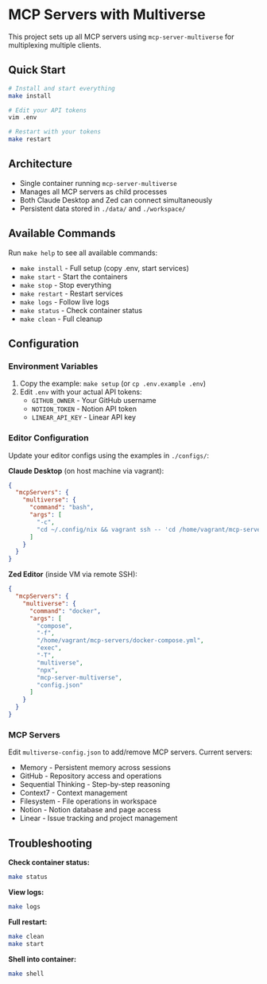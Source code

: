 # MCP Servers with Multiverse

This project sets up all MCP servers using `mcp-server-multiverse` for multiplexing multiple clients.

## Quick Start

```bash
# Install and start everything
make install

# Edit your API tokens
vim .env

# Restart with your tokens
make restart
```

## Architecture

- Single container running `mcp-server-multiverse`
- Manages all MCP servers as child processes
- Both Claude Desktop and Zed can connect simultaneously
- Persistent data stored in `./data/` and `./workspace/`

## Available Commands

Run `make help` to see all available commands:

- `make install` - Full setup (copy .env, start services)
- `make start` - Start the containers
- `make stop` - Stop everything
- `make restart` - Restart services
- `make logs` - Follow live logs
- `make status` - Check container status
- `make clean` - Full cleanup

## Configuration

### Environment Variables

1. Copy the example: `make setup` (or `cp .env.example .env`)
2. Edit `.env` with your actual API tokens:
   - `GITHUB_OWNER` - Your GitHub username
   - `NOTION_TOKEN` - Notion API token
   - `LINEAR_API_KEY` - Linear API key

### Editor Configuration

Update your editor configs using the examples in `./configs/`:

**Claude Desktop** (on host machine via vagrant):

```json
{
  "mcpServers": {
    "multiverse": {
      "command": "bash",
      "args": [
        "-c",
        "cd ~/.config/nix && vagrant ssh -- 'cd /home/vagrant/mcp-servers && docker-compose exec -T multiverse npx mcp-server-multiverse config.json'"
      ]
    }
  }
}
```

**Zed Editor** (inside VM via remote SSH):

```json
{
  "mcpServers": {
    "multiverse": {
      "command": "docker",
      "args": [
        "compose",
        "-f",
        "/home/vagrant/mcp-servers/docker-compose.yml",
        "exec",
        "-T",
        "multiverse",
        "npx",
        "mcp-server-multiverse",
        "config.json"
      ]
    }
  }
}
```

### MCP Servers

Edit `multiverse-config.json` to add/remove MCP servers. Current servers:

- Memory - Persistent memory across sessions
- GitHub - Repository access and operations
- Sequential Thinking - Step-by-step reasoning
- Context7 - Context management
- Filesystem - File operations in workspace
- Notion - Notion database and page access
- Linear - Issue tracking and project management

## Troubleshooting

**Check container status:**

```bash
make status
```

**View logs:**

```bash
make logs
```

**Full restart:**

```bash
make clean
make start
```

**Shell into container:**

```bash
make shell
```

